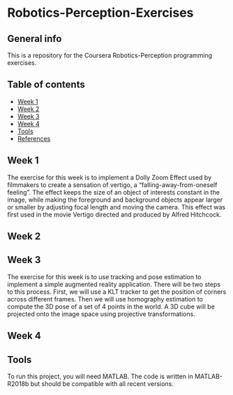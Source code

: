 # Robotics-Perception-Exercises
## General info
This is a repository for the Coursera Robotics-Perception programming exercises.

## Table of contents
* [Week 1](#week-1)
* [Week 2](#week-2)
* [Week 3](#week-3)
* [Week 4](#week-4)
* [Tools](#tools)
* [References](#references)

## Week 1
The exercise for this week is to implement a Dolly Zoom Effect used by filmmakers to create a sensation of vertigo, a “falling-away-from-oneself feeling”. The effect keeps the size of an object of interests constant in the image, while making the foreground and background objects appear larger or smaller by adjusting focal length and moving the camera. This effect was first used in the movie Vertigo directed and produced by Alfred Hitchcock.

## Week 2

	
## Week 3
The exercise for this week is to use tracking and pose estimation to implement a simple augmented reality application. There will be two steps to this process. First,
we will use a KLT tracker to get the position of corners across different frames. Then we will use homography estimation to compute the 3D pose of a set of 4 points in the
world. A 3D cube will be projected onto the image space using projective transformations.

## Week 4


## Tools
To run this project, you will need MATLAB. The code is written in MATLAB-R2018b but should be compatible with all recent versions.
